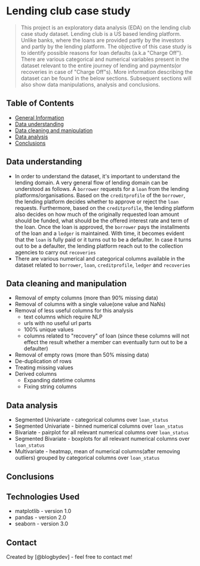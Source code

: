 # Lending club case study
> This project is an exploratory data analysis (EDA) on the lending club case study dataset. Lending club is a US based lending platform. Unlike banks, where the loans are provided partly by the investors and partly by the lending platform.
The objective of this case study is to identify possible reasons for loan defaults (a.k.a "Charge Off"). There are various categorical and numerical variables present in the dataset relevant to the entire journey of lending and payments(or recoveries in case of "Charge Off"s). More information describing the dataset can be found in the below sections. Subsequent sections will also show data manipulations, analysis and conclusions.

## Table of Contents
* [General Information]()
* [Data understanding]()
* [Data cleaning and manipulation]()
* [Data analysis]()
* [Conclusions]()

## Data understanding
- In order to understand the dataset, it's important to understand the lending domain. A very general flow of lending domain can be understood as follows.
A `borrower` requests for a `loan` from the lending platforms/organisations. Based on the `creditprofile` of the `borrower`, the lending platform decides whether to approve or reject the `loan` requests. Furthermore, based on the `creditprofile`, the lending platform also decides on how much of the originally requested loan amount should be funded, what should be the offered interest rate and term of the loan. Once the loan is approved, the `borrower` pays the installments of the loan and a `ledger` is maintained. With time, it becomes evident that the `loan` is fully paid or it turns out to be a defaulter. In case it turns out to be a defaulter, the lending platform reach out to the collection agencies to carry out `recoveries`
- There are various numerical and categorical columns available in the dataset related to `borrower`, `loan`, `creditprofile`, `ledger` and `recoveries`

## Data cleaning and manipulation
- Removal of empty columns (more than 90% missing data)
- Removal of columns with a single value(one value and NaNs)
- Removal of less useful columns for this analysis
    - text columns which require NLP
    - urls with no useful url parts
    - 100% unique values
    - columns related to "recovery" of loan (since these columns will not effect the result whether a member can eventually turn out to be a defaulter)
- Removal of empty rows (more than 50% missing data)
- De-duplication of rows
- Treating missing values
- Derived columns
    - Expanding datetime columns
    - Fixing string columns
## Data analysis
- Segmented Univariate - categorical columns over `loan_status`
- Segmented Univariate - binned numerical columns over `loan_status`
- Bivariate - pairplot for all relevant numerical columns over `loan_status`
- Segmented Bivariate - boxplots for all relevant numerical columns over `loan_status`
- Multivariate - heatmap, mean of numerical columns(after removing outliers) grouped by categorical columns over `loan_status`

## Conclusions

## Technologies Used
- matplotlib - version 1.0
- pandas - version 2.0
- seaborn - version 3.0

## Contact
Created by [@blogbydev] - feel free to contact me!